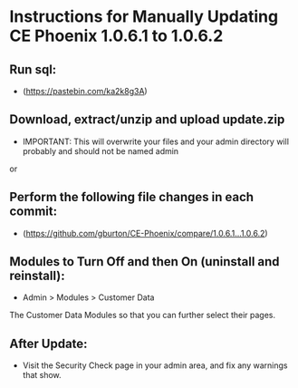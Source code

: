 # Instructions for Manually Updating CE Phoenix 1.0.6.1 to 1.0.6.2
## Run sql:
* (https://pastebin.com/ka2k8g3A)
## Download, extract/unzip and upload update.zip
* IMPORTANT: This will overwrite your files and your admin directory will probably and should not be named admin

or
## Perform the following file changes in each commit:
* (https://github.com/gburton/CE-Phoenix/compare/1.0.6.1...1.0.6.2)
## Modules to Turn Off and then On (uninstall and reinstall):  
* Admin > Modules > Customer Data

The Customer Data Modules so that you can further select their pages.
## After Update:
* Visit the Security Check page in your admin area, and fix any warnings that show.